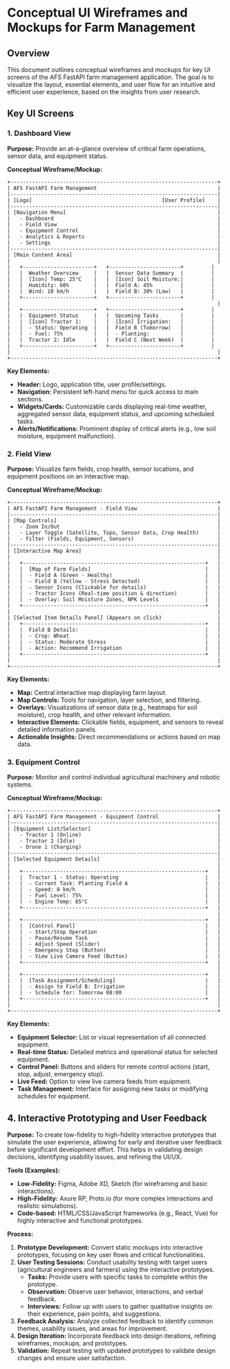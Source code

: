 # Conceptual UI Wireframes and Mockups for Farm Management

## Overview

This document outlines conceptual wireframes and mockups for key UI screens of the AFS FastAPI farm management application. The goal is to visualize the layout, essential elements, and user flow for an intuitive and efficient user experience, based on the insights from user research.

## Key UI Screens

### 1. Dashboard View

**Purpose:** Provide an at-a-glance overview of critical farm operations, sensor data, and equipment status.

**Conceptual Wireframe/Mockup:**

```
+-------------------------------------------------------------------+
| AFS FastAPI Farm Management                                       |
|-------------------------------------------------------------------|
| [Logo]                                          [User Profile]    |
|-------------------------------------------------------------------|
| [Navigation Menu]                                                 |
|   - Dashboard                                                     |
|   - Field View                                                    |
|   - Equipment Control                                             |
|   - Analytics & Reports                                           |
|   - Settings                                                      |
|-------------------------------------------------------------------|
| [Main Content Area]                                               |
|                                                                   |
|   +-----------------------+   +-----------------------+         |
|   |  Weather Overview     |   |  Sensor Data Summary  |         |
|   |  [Icon] Temp: 25°C    |   |  [Icon] Soil Moisture:|         |
|   |  Humidity: 60%        |   |  Field A: 45%         |         |
|   |  Wind: 10 km/h        |   |  Field B: 30% (Low)   |         |
|   +-----------------------+   +-----------------------+         |
|                                                                   |
|   +-----------------------+   +-----------------------+         |
|   |  Equipment Status     |   |  Upcoming Tasks       |         |
|   |  [Icon] Tractor 1:    |   |  [Icon] Irrigation:   |         |
|   |  - Status: Operating  |   |  Field B (Tomorrow)   |         |
|   |  - Fuel: 75%          |   |  - Planting:          |         |
|   |  Tractor 2: Idle      |   |  Field C (Next Week)  |         |
|   +-----------------------+   +-----------------------+         |
|                                                                   |
+-------------------------------------------------------------------+
```

**Key Elements:**
*   **Header:** Logo, application title, user profile/settings.
*   **Navigation:** Persistent left-hand menu for quick access to main sections.
*   **Widgets/Cards:** Customizable cards displaying real-time weather, aggregated sensor data, equipment status, and upcoming scheduled tasks.
*   **Alerts/Notifications:** Prominent display of critical alerts (e.g., low soil moisture, equipment malfunction).

### 2. Field View

**Purpose:** Visualize farm fields, crop health, sensor locations, and equipment positions on an interactive map.

**Conceptual Wireframe/Mockup:**

```
+-------------------------------------------------------------------+
| AFS FastAPI Farm Management - Field View                          |
|-------------------------------------------------------------------|
| [Map Controls]                                                    |
|   - Zoom In/Out                                                   |
|   - Layer Toggle (Satellite, Topo, Sensor Data, Crop Health)      |
|   - Filter (Fields, Equipment, Sensors)                           |
|-------------------------------------------------------------------|
| [Interactive Map Area]                                            |
|                                                                   |
|   +-----------------------------------------------------------+   |
|   |  [Map of Farm Fields]                                     |   |
|   |  - Field A (Green - Healthy)                              |   |
|   |  - Field B (Yellow - Stress Detected)                     |   |
|   |  - Sensor Icons (Clickable for details)                   |   |
|   |  - Tractor Icons (Real-time position & direction)         |   |
|   |  - Overlay: Soil Moisture Zones, NPK Levels               |   |
|   +-----------------------------------------------------------+   |
|                                                                   |
| [Selected Item Details Panel] (Appears on click)                  |
|   +-----------------------------------------------------------+   |
|   |  Field B Details:                                         |   |
|   |  - Crop: Wheat                                            |   |
|   |  - Status: Moderate Stress                                |   |
|   |  - Action: Recommend Irrigation                           |   |
|   +-----------------------------------------------------------+   |
|                                                                   |
+-------------------------------------------------------------------+
```

**Key Elements:**
*   **Map:** Central interactive map displaying farm layout.
*   **Map Controls:** Tools for navigation, layer selection, and filtering.
*   **Overlays:** Visualizations of sensor data (e.g., heatmaps for soil moisture), crop health, and other relevant information.
*   **Interactive Elements:** Clickable fields, equipment, and sensors to reveal detailed information panels.
*   **Actionable Insights:** Direct recommendations or actions based on map data.

### 3. Equipment Control

**Purpose:** Monitor and control individual agricultural machinery and robotic systems.

**Conceptual Wireframe/Mockup:**

```
+-------------------------------------------------------------------+
| AFS FastAPI Farm Management - Equipment Control                   |
|-------------------------------------------------------------------|
| [Equipment List/Selector]                                         |
|   - Tractor 1 (Online)                                            |
|   - Tractor 2 (Idle)                                              |
|   - Drone 1 (Charging)                                            |
|-------------------------------------------------------------------|
| [Selected Equipment Details]                                      |
|                                                                   |
|   +-----------------------------------------------------------+   |
|   |  Tractor 1 - Status: Operating                            |   |
|   |  - Current Task: Planting Field A                         |   |
|   |  - Speed: 8 km/h                                          |   |
|   |  - Fuel Level: 75%                                        |   |
|   |  - Engine Temp: 85°C                                      |   |
|   +-----------------------------------------------------------+   |
|                                                                   |
|   +-----------------------------------------------------------+   |
|   |  [Control Panel]                                          |   |
|   |  - Start/Stop Operation                                   |   |
|   |  - Pause/Resume Task                                      |   |
|   |  - Adjust Speed (Slider)                                  |   |
|   |  - Emergency Stop (Button)                                |   |
|   |  - View Live Camera Feed (Button)                         |   |
|   +-----------------------------------------------------------+   |
|                                                                   |
|   +-----------------------------------------------------------+   |
|   |  [Task Assignment/Scheduling]                             |   |
|   |  - Assign to Field B: Irrigation                          |   |
|   |  - Schedule for: Tomorrow 08:00                           |   |
|   +-----------------------------------------------------------+   |
|                                                                   |
+-------------------------------------------------------------------+
```

**Key Elements:**
*   **Equipment Selector:** List or visual representation of all connected equipment.
*   **Real-time Status:** Detailed metrics and operational status for selected equipment.
*   **Control Panel:** Buttons and sliders for remote control actions (start, stop, adjust, emergency stop).
*   **Live Feed:** Option to view live camera feeds from equipment.
*   **Task Management:** Interface for assigning new tasks or modifying schedules for equipment.

## 4. Interactive Prototyping and User Feedback

**Purpose:** To create low-fidelity to high-fidelity interactive prototypes that simulate the user experience, allowing for early and iterative user feedback before significant development effort. This helps in validating design decisions, identifying usability issues, and refining the UI/UX.

**Tools (Examples):**
*   **Low-Fidelity:** Figma, Adobe XD, Sketch (for wireframing and basic interactions).
*   **High-Fidelity:** Axure RP, Proto.io (for more complex interactions and realistic simulations).
*   **Code-based:** HTML/CSS/JavaScript frameworks (e.g., React, Vue) for highly interactive and functional prototypes.

**Process:**
1.  **Prototype Development:** Convert static mockups into interactive prototypes, focusing on key user flows and critical functionalities.
2.  **User Testing Sessions:** Conduct usability testing with target users (agricultural engineers and farmers) using the interactive prototypes.
    *   **Tasks:** Provide users with specific tasks to complete within the prototype.
    *   **Observation:** Observe user behavior, interactions, and verbal feedback.
    *   **Interviews:** Follow up with users to gather qualitative insights on their experience, pain points, and suggestions.
3.  **Feedback Analysis:** Analyze collected feedback to identify common themes, usability issues, and areas for improvement.
4.  **Design Iteration:** Incorporate feedback into design iterations, refining wireframes, mockups, and prototypes.
5.  **Validation:** Repeat testing with updated prototypes to validate design changes and ensure user satisfaction.
